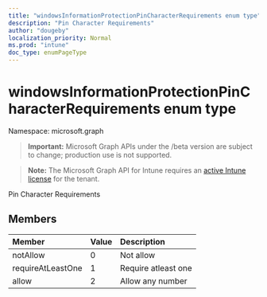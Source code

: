 ```yaml
---
title: "windowsInformationProtectionPinCharacterRequirements enum type"
description: "Pin Character Requirements"
author: "dougeby"
localization_priority: Normal
ms.prod: "intune"
doc_type: enumPageType
---
```


# windowsInformationProtectionPinCharacterRequirements enum type

Namespace: microsoft.graph

> **Important:** Microsoft Graph APIs under the /beta version are subject to change; production use is not supported.

> **Note:** The Microsoft Graph API for Intune requires an [active Intune license](https://go.microsoft.com/fwlink/?linkid=839381) for the tenant.

Pin Character Requirements

## Members
|Member|Value|Description|
|:---|:---|:---|
|notAllow|0|Not allow|
|requireAtLeastOne|1|Require atleast one|
|allow|2|Allow any number|





